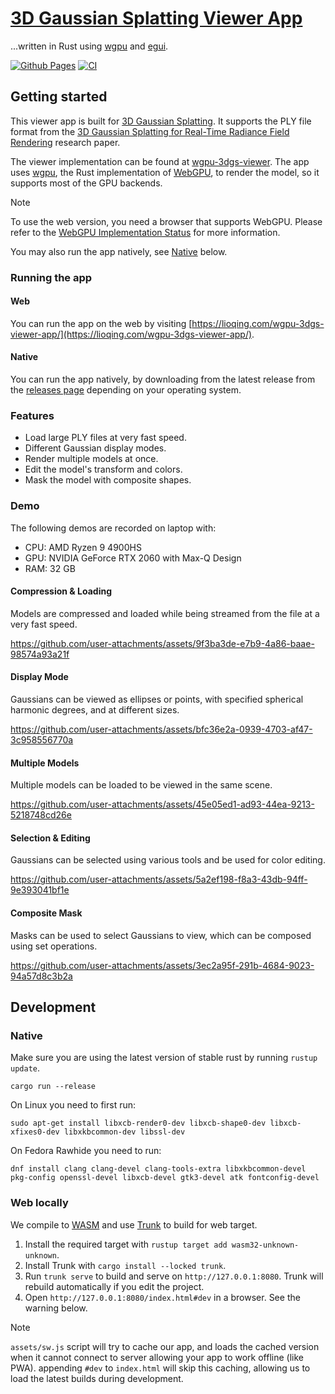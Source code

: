# [3D Gaussian Splatting Viewer App](https://lioqing.com/wgpu-3dgs-viewer-app/)

...written in Rust using [wgpu](https://wgpu.rs/) and [egui](https://www.egui.rs/).

[![Github Pages](https://github.com/LioQing/wgpu-3dgs-viewer-app/actions/workflows/pages.yml/badge.svg)](https://github.com/LioQing/wgpu-3dgs-viewer-app/actions/workflows/pages.yml) [![CI](https://github.com/LioQing/wgpu-3dgs-viewer-app/actions/workflows/rust.yml/badge.svg)](https://github.com/LioQing/wgpu-3dgs-viewer-app/actions/workflows/rust.yml)

## Getting started

This viewer app is built for [3D Gaussian Splatting](https://en.wikipedia.org/wiki/Gaussian_splatting). It supports the PLY file format from the [3D Gaussian Splatting for Real-Time Radiance Field Rendering](https://repo-sam.inria.fr/fungraph/3d-gaussian-splatting/) research paper.

The viewer implementation can be found at [wgpu-3dgs-viewer](https://github.com/LioQing/wgpu-3dgs-viewer). The app uses [wgpu](https://wgpu.rs/), the Rust implementation of [WebGPU](https://en.wikipedia.org/wiki/WebGPU), to render the model, so it supports most of the GPU backends.

> [!NOTE]
>
> To use the web version, you need a browser that supports WebGPU. Please refer to the [WebGPU Implementation Status](https://github.com/gpuweb/gpuweb/wiki/Implementation-Status) for more information.
>
> You may also run the app natively, see [Native](#native) below.

### Running the app

#### Web

You can run the app on the web by visiting [https://lioqing.com/wgpu-3dgs-viewer-app/](https://lioqing.com/wgpu-3dgs-viewer-app/).

#### Native

You can run the app natively, by downloading from the latest release from the [releases page](https://github.com/LioQing/wgpu-3dgs-viewer-app/releases) depending on your operating system.

### Features

- Load large PLY files at very fast speed.
- Different Gaussian display modes.
- Render multiple models at once.
- Edit the model's transform and colors.
- Mask the model with composite shapes.

### Demo

The following demos are recorded on laptop with:

- CPU: AMD Ryzen 9 4900HS
- GPU: NVIDIA GeForce RTX 2060 with Max-Q Design
- RAM: 32 GB

#### Compression & Loading

Models are compressed and loaded while being streamed from the file at a very fast speed.

https://github.com/user-attachments/assets/9f3ba3de-e7b9-4a86-baae-98574a93a21f

#### Display Mode

Gaussians can be viewed as ellipses or points, with specified spherical harmonic degrees, and at different sizes.

https://github.com/user-attachments/assets/bfc36e2a-0939-4703-af47-3c958556770a

#### Multiple Models

Multiple models can be loaded to be viewed in the same scene.

https://github.com/user-attachments/assets/45e05ed1-ad93-44ea-9213-5218748cd26e

#### Selection & Editing

Gaussians can be selected using various tools and be used for color editing.

https://github.com/user-attachments/assets/5a2ef198-f8a3-43db-94ff-9e393041bf1e

#### Composite Mask

Masks can be used to select Gaussians to view, which can be composed using set operations.

https://github.com/user-attachments/assets/3ec2a95f-291b-4684-9023-94a57d8c3b2a

## Development

### Native

Make sure you are using the latest version of stable rust by running `rustup update`.

`cargo run --release`

On Linux you need to first run:

`sudo apt-get install libxcb-render0-dev libxcb-shape0-dev libxcb-xfixes0-dev libxkbcommon-dev libssl-dev`

On Fedora Rawhide you need to run:

`dnf install clang clang-devel clang-tools-extra libxkbcommon-devel pkg-config openssl-devel libxcb-devel gtk3-devel atk fontconfig-devel`

### Web locally

We compile to [WASM](https://en.wikipedia.org/wiki/WebAssembly) and use [Trunk](https://trunkrs.dev/) to build for web target.

1. Install the required target with `rustup target add wasm32-unknown-unknown`.
2. Install Trunk with `cargo install --locked trunk`.
3. Run `trunk serve` to build and serve on `http://127.0.0.1:8080`. Trunk will rebuild automatically if you edit the project.
4. Open `http://127.0.0.1:8080/index.html#dev` in a browser. See the warning below.

> [!NOTE]
>
> `assets/sw.js` script will try to cache our app, and loads the cached version when it cannot connect to server allowing your app to work offline (like PWA).
> appending `#dev` to `index.html` will skip this caching, allowing us to load the latest builds during development.
